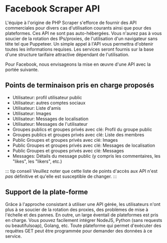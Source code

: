 # Facebook Scraper API

L'équipe à l'origine de PHP Scraper s'efforce de fournir des API commerciales pour divers cas d'utilisation courants ainsi que pour des plateformes. Ces API ne sont pas auto-hébergées. Vous n'aurez pas à vous soucier de la rotation des IPs/proxies, de l'utilisation d'un navigateur sans tête tel que Puppeteer. Un simple appel à l'API vous permettra d'obtenir toutes les informations requises. Les services seront fournis sur la base d'une structure tarifaire attractive dépendant de l'utilisation.

Pour Facebook, nous envisageons la mise en œuvre d'une API avec la portée suivante.

## Points de terminaison pris en charge proposés

- Utilisateur: profil utilisateur public
- Utilisateur: autres comptes sociaux
- Utilisateur: Liste d'amis
- Utilisateur: Images
- Utilisateur: Messages de localisation
- Utilisateur: Messages de l'utilisateur
- Groupes publics et groupes privés avec clé: Profil du groupe public
- Groupes publics et groupes privés avec clé: Liste des membres
- Public Groupes et groupes privés avec clé: Images
- Public Groupes et groupes privés avec clé: Messages de localisation
- Public Groupes et groupes privés avec clé: Messages
- Messages: Détails du message public (y compris les commentaires, les "likes", les "likers", etc.)

::: tip conseil
Veuillez noter que cette liste de points d'accès aux API n'est *pas* définitive et qu'elle est susceptible de changer.
:::

## Support de la plate-forme

Grâce à l'approche consistant à utiliser une API gérée, les utilisateurs n'ont plus à se soucier de la rotation des proxies, des problèmes de mise à l'échelle et des pannes. En outre, un large éventail de plateformes est pris en charge. Vous pouvez facilement intégrer NodeJS, Python (sans requests ou beautifulsoap), Golang, etc. Toute plateforme qui permet d'exécuter des requêtes GET peut être programmée pour demander des données à ce service.
